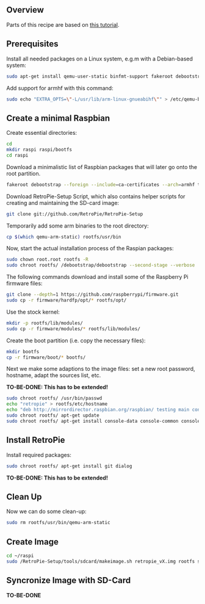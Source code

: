 ## Overview

Parts of this recipe are based on [this tutorial](http://www.kaibader.de/homemade-minimal-raspberry-pi-raspbian-image/).

## Prerequisites

Install all needed packages on a Linux system, e.g.m with a Debian-based system:

``` bash
sudo apt-get install qemu-user-static binfmt-support fakeroot debootstrap git
```

Add support for armhf with this command:
``` bash
sudo echo "EXTRA_OPTS=\"-L/usr/lib/arm-linux-gnueabihf\"" > /etc/qemu-binfmt.conf
```

## Create a minimal Raspbian

Create essential directories:

``` bash
cd
mkdir raspi raspi/bootfs
cd raspi
```

Download a minimalistic list of Raspbian packages that will later go onto the root partition.

``` bash
fakeroot debootstrap --foreign --include=ca-certificates --arch=armhf testing rootfs http://archive.raspbian.com/raspbian
```

Download RetroPie-Setup Script, which also contains helper scripts for creating and maintaining the SD-card image:

``` bash
git clone git://github.com/RetroPie/RetroPie-Setup
```

Temporarily add some arm binaries to the root directory:

``` bash
cp $(which qemu-arm-static) rootfs/usr/bin
```

Now, start the actual installation process of the Raspian packages:

``` bash
sudo chown root.root rootfs -R
sudo chroot rootfs/ /debootstrap/debootstrap --second-stage --verbose
```

The following commands download and install some of the Raspberry Pi firmware files:

``` bash
git clone --depth=1 https://github.com/raspberrypi/firmware.git
sudo cp -r firmware/hardfp/opt/* rootfs/opt/
```

Use the stock kernel:

``` bash
mkdir -p rootfs/lib/modules/
sudo cp -r firmware/modules/* rootfs/lib/modules/
```

Create the boot partition (i.e. copy the necessary files):

``` bash
mkdir bootfs
cp -r firmware/boot/* bootfs/
```

Next we make some adaptions to the image files: set a new root password, hostname, adapt the sources list, etc.

__TO-BE-DONE: This has to be extended!__

``` bash
sudo chroot rootfs/ /usr/bin/passwd
echo "retropie" > rootfs/etc/hostname
echo "deb http://mirrordirector.raspbian.org/raspbian/ testing main contrib non-free rpi" >> rootfs/etc/apt/sources.list
sudo chroot rootfs/ apt-get update
sudo chroot rootfs/ apt-get install console-data console-common console-setup tzdata most locales keyboard-configuration
```

## Install RetroPie

Install required packages:

``` bash
sudo chroot rootfs/ apt-get install git dialog
```

__TO-BE-DONE: This has to be extended!__


## Clean Up

Now we can do some clean-up:

``` bash
sudo rm rootfs/usr/bin/qemu-arm-static
```

## Create Image

``` bash
cd ~/raspi
sudo /RetroPie-Setup/tools/sdcard/makeimage.sh retropie_vX.img rootfs small
```

## Syncronize Image with SD-Card

__TO-BE-DONE__

